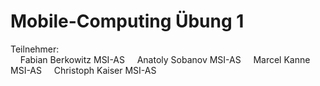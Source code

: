 # Mobile-Computing Übung 1

Teilnehmer: <br>&nbsp;&nbsp;&nbsp;&nbsp;Fabian Berkowitz  MSI-AS
  &nbsp;&nbsp;&nbsp;&nbsp;Anatoly Sobanov   MSI-AS
  &nbsp;&nbsp;&nbsp;&nbsp;Marcel Kanne      MSI-AS
  &nbsp;&nbsp;&nbsp;&nbsp;Christoph Kaiser  MSI-AS
  

